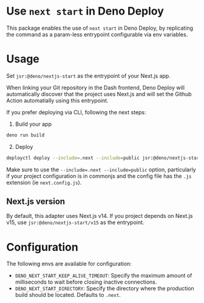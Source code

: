 # Use `next start` in Deno Deploy

This package enables the use of `next start` in Deno Deploy, by replicating the
command as a param-less entrypoint configurable via env variables.

# Usage

Set `jsr:@deno/nextjs-start` as the entrypoint of your Next.js app.

When linking your Git repository in the Dash frontend, Deno Deploy will
automatically discover that the project uses Next.js and will set the Github
Action automatially using this entrypoint.

If you prefer deploying via CLI, following the next steps:

1. Build your app

```bash
deno run build
```

2. Deploy

```bash
deployctl deploy --include=.next --include=public jsr:@deno/nextjs-start
```

Make sure to use the `--include=.next --include=public` option, particularly if
your project configuration is in commonjs and the config file has the `.js`
extension (ie `next.config.js`).

## Next.js version

By default, this adapter uses Next.js v14. If you project depends on Next.js
v15, use `jsr:@deno/nextjs-start/v15` as the entrypoint.

# Configuration

The following envs are available for configuration:

- `DENO_NEXT_START_KEEP_ALIVE_TIMEOUT`: Specify the maximum amount of
  milliseconds to wait before closing inactive connections.
- `DENO_NEXT_START_DIRECTORY`: Specify the directory where the production build
  should be located. Defaults to `.next`.
